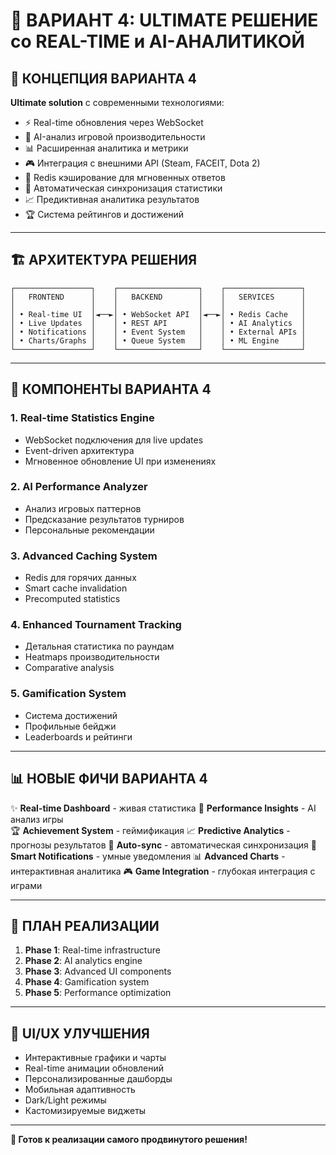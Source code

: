 # 🚀 ВАРИАНТ 4: ULTIMATE РЕШЕНИЕ со REAL-TIME и AI-АНАЛИТИКОЙ

## 🎯 **КОНЦЕПЦИЯ ВАРИАНТА 4**

**Ultimate solution** с современными технологиями:
- ⚡ Real-time обновления через WebSocket
- 🧠 AI-анализ игровой производительности  
- 📊 Расширенная аналитика и метрики
- 🎮 Интеграция с внешними API (Steam, FACEIT, Dota 2)
- 💾 Redis кэширование для мгновенных ответов
- 🔄 Автоматическая синхронизация статистики
- 📈 Предиктивная аналитика результатов
- 🏆 Система рейтингов и достижений

---

## 🏗️ **АРХИТЕКТУРА РЕШЕНИЯ**

```
┌─────────────────┐    ┌──────────────────┐    ┌─────────────────┐
│   FRONTEND      │    │   BACKEND        │    │   SERVICES      │
│                 │    │                  │    │                 │
│ • Real-time UI  │◄──►│ • WebSocket API  │◄──►│ • Redis Cache   │
│ • Live Updates  │    │ • REST API       │    │ • AI Analytics  │
│ • Notifications │    │ • Event System   │    │ • External APIs │
│ • Charts/Graphs │    │ • Queue System   │    │ • ML Engine     │
└─────────────────┘    └──────────────────┘    └─────────────────┘
```

---

## 🔧 **КОМПОНЕНТЫ ВАРИАНТА 4**

### 1. **Real-time Statistics Engine** 
- WebSocket подключения для live updates
- Event-driven архитектура
- Мгновенное обновление UI при изменениях

### 2. **AI Performance Analyzer**
- Анализ игровых паттернов
- Предсказание результатов турниров  
- Персональные рекомендации

### 3. **Advanced Caching System**
- Redis для горячих данных
- Smart cache invalidation
- Precomputed statistics

### 4. **Enhanced Tournament Tracking**
- Детальная статистика по раундам
- Heatmaps производительности
- Comparative analysis

### 5. **Gamification System**
- Система достижений
- Профильные бейджи
- Leaderboards и рейтинги

---

## 📊 **НОВЫЕ ФИЧИ ВАРИАНТА 4**

✨ **Real-time Dashboard** - живая статистика
🎯 **Performance Insights** - AI анализ игры  
🏆 **Achievement System** - геймификация
📈 **Predictive Analytics** - прогнозы результатов
🔄 **Auto-sync** - автоматическая синхронизация
💬 **Smart Notifications** - умные уведомления
📊 **Advanced Charts** - интерактивная аналитика
🎮 **Game Integration** - глубокая интеграция с играми

---

## 🚀 **ПЛАН РЕАЛИЗАЦИИ**

1. **Phase 1**: Real-time infrastructure
2. **Phase 2**: AI analytics engine  
3. **Phase 3**: Advanced UI components
4. **Phase 4**: Gamification system
5. **Phase 5**: Performance optimization

---

## 🎨 **UI/UX УЛУЧШЕНИЯ**

- Интерактивные графики и чарты
- Real-time анимации обновлений
- Персонализированные дашборды
- Мобильная адаптивность
- Dark/Light режимы
- Кастомизируемые виджеты

---

**🎯 Готов к реализации самого продвинутого решения!** 